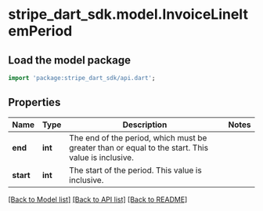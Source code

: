 # stripe_dart_sdk.model.InvoiceLineItemPeriod

## Load the model package
```dart
import 'package:stripe_dart_sdk/api.dart';
```

## Properties
Name | Type | Description | Notes
------------ | ------------- | ------------- | -------------
**end** | **int** | The end of the period, which must be greater than or equal to the start. This value is inclusive. | 
**start** | **int** | The start of the period. This value is inclusive. | 

[[Back to Model list]](../README.md#documentation-for-models) [[Back to API list]](../README.md#documentation-for-api-endpoints) [[Back to README]](../README.md)


